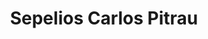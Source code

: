 ---
title: "Sepelios Carlos Pitrau"
url: /general-san-martin/sepelios-carlos-pitrau/
shop: Bestattungen
---